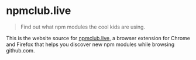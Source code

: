 # npmclub.live

> Find out what npm modules the cool kids are using.

This is the website source for [npmclub.live](https://npmclub.live), a browser extension for Chrome and Firefox that helps you discover new npm modules while browsing github.com.



